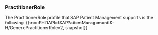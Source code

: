 ### PractitionerRole
The PractitionerRole profile that SAP Patient Management supports is the following:
{{tree:FHIRAPIofSAPPatientManagementIS-H/GenericPractitionerRolev2, snapshot}}

